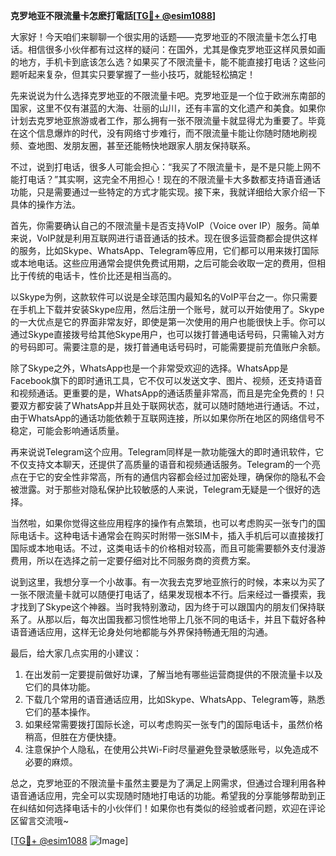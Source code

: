 **克罗地亚不限流量卡怎麽打電話[[TG💪+ @esim1088](https://t.me/s/esim1088)]**

大家好！今天咱们来聊聊一个很实用的话题——克罗地亚的不限流量卡怎么打电话。相信很多小伙伴都有过这样的疑问：在国外，尤其是像克罗地亚这样风景如画的地方，手机卡到底该怎么选？如果买了不限流量卡，能不能直接打电话？这些问题听起来复杂，但其实只要掌握了一些小技巧，就能轻松搞定！

先来说说为什么选择克罗地亚的不限流量卡吧。克罗地亚是一个位于欧洲东南部的国家，这里不仅有湛蓝的大海、壮丽的山川，还有丰富的文化遗产和美食。如果你计划去克罗地亚旅游或者工作，那么拥有一张不限流量卡就显得尤为重要了。毕竟在这个信息爆炸的时代，没有网络寸步难行，而不限流量卡能让你随时随地刷视频、查地图、发朋友圈，甚至还能畅快地跟家人朋友保持联系。

不过，说到打电话，很多人可能会担心：“我买了不限流量卡，是不是只能上网不能打电话？”其实啊，这完全不用担心！现在的不限流量卡大多数都支持语音通话功能，只是需要通过一些特定的方式才能实现。接下来，我就详细给大家介绍一下具体的操作方法。

首先，你需要确认自己的不限流量卡是否支持VoIP（Voice over IP）服务。简单来说，VoIP就是利用互联网进行语音通话的技术。现在很多运营商都会提供这样的服务，比如Skype、WhatsApp、Telegram等应用，它们都可以用来拨打国际或本地电话。这些应用通常会提供免费试用期，之后可能会收取一定的费用，但相比于传统的电话卡，性价比还是相当高的。

以Skype为例，这款软件可以说是全球范围内最知名的VoIP平台之一。你只需要在手机上下载并安装Skype应用，然后注册一个账号，就可以开始使用了。Skype的一大优点是它的界面非常友好，即使是第一次使用的用户也能很快上手。你可以通过Skype直接拨号给其他Skype用户，也可以拨打普通电话号码，只需输入对方的号码即可。需要注意的是，拨打普通电话号码时，可能需要提前充值账户余额。

除了Skype之外，WhatsApp也是一个非常受欢迎的选择。WhatsApp是Facebook旗下的即时通讯工具，它不仅可以发送文字、图片、视频，还支持语音和视频通话。更重要的是，WhatsApp的通话质量非常高，而且是完全免费的！只要双方都安装了WhatsApp并且处于联网状态，就可以随时随地进行通话。不过，由于WhatsApp的通话功能依赖于互联网连接，所以如果你所在地区的网络信号不稳定，可能会影响通话质量。

再来说说Telegram这个应用。Telegram同样是一款功能强大的即时通讯软件，它不仅支持文本聊天，还提供了高质量的语音和视频通话服务。Telegram的一个亮点在于它的安全性非常高，所有的通信内容都会经过加密处理，确保你的隐私不会被泄露。对于那些对隐私保护比较敏感的人来说，Telegram无疑是一个很好的选择。

当然啦，如果你觉得这些应用程序的操作有点繁琐，也可以考虑购买一张专门的国际电话卡。这种电话卡通常会在购买时附带一张SIM卡，插入手机后可以直接拨打国际或本地电话。不过，这类电话卡的价格相对较高，而且可能需要额外支付漫游费用，所以在选择之前一定要仔细对比不同服务商的资费方案。

说到这里，我想分享一个小故事。有一次我去克罗地亚旅行的时候，本来以为买了一张不限流量卡就可以随便打电话了，结果发现根本不行。后来经过一番摸索，我才找到了Skype这个神器。当时我特别激动，因为终于可以跟国内的朋友们保持联系了。从那以后，每次出国我都习惯性地带上几张不同的电话卡，并且下载好各种语音通话应用，这样无论身处何地都能与外界保持畅通无阻的沟通。

最后，给大家几点实用的小建议：

1. 在出发前一定要提前做好功课，了解当地有哪些运营商提供的不限流量卡以及它们的具体功能。
2. 下载几个常用的语音通话应用，比如Skype、WhatsApp、Telegram等，熟悉它们的基本操作。
3. 如果经常需要拨打国际长途，可以考虑购买一张专门的国际电话卡，虽然价格稍高，但胜在方便快捷。
4. 注意保护个人隐私，在使用公共Wi-Fi时尽量避免登录敏感账号，以免造成不必要的麻烦。

总之，克罗地亚的不限流量卡虽然主要是为了满足上网需求，但通过合理利用各种语音通话应用，完全可以实现随时随地打电话的功能。希望我的分享能够帮助到正在纠结如何选择电话卡的小伙伴们！如果你也有类似的经验或者问题，欢迎在评论区留言交流哦~

[[TG💪+ @esim1088](https://t.me/s/esim1088) ![Image](https://i.postimg.cc/4NQfJmqS/Snipaste-2025-05-13-00-14-12.png)]